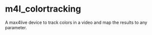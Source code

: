 # m4l_colortracking
A max4live device to track colors in a video and map the results to any parameter.
